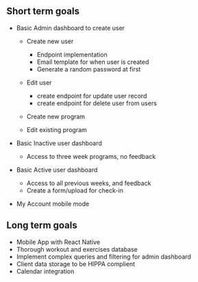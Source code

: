 ## Short term goals

- Basic Admin dashboard to create user

  - Create new user
    - Endpoint implementation
    - Email template for when user is created
    - Generate a random password at first
  - Edit user

    - create endpoint for update user record
    - create endpoint for delete user from users

  - Create new program
  - Edit existing program

- Basic Inactive user dashboard

  - Access to three week programs, no feedback

- Basic Active user dashboard

  - Access to all previous weeks, and feedback
  - Create a form/upload for check-in

- My Account mobile mode

## Long term goals

- Mobile App with React Native
- Thorough workout and exercises database
- Implement complex queries and filtering for admin dashboard
- Client data storage to be HIPPA complient
- Calendar integration
